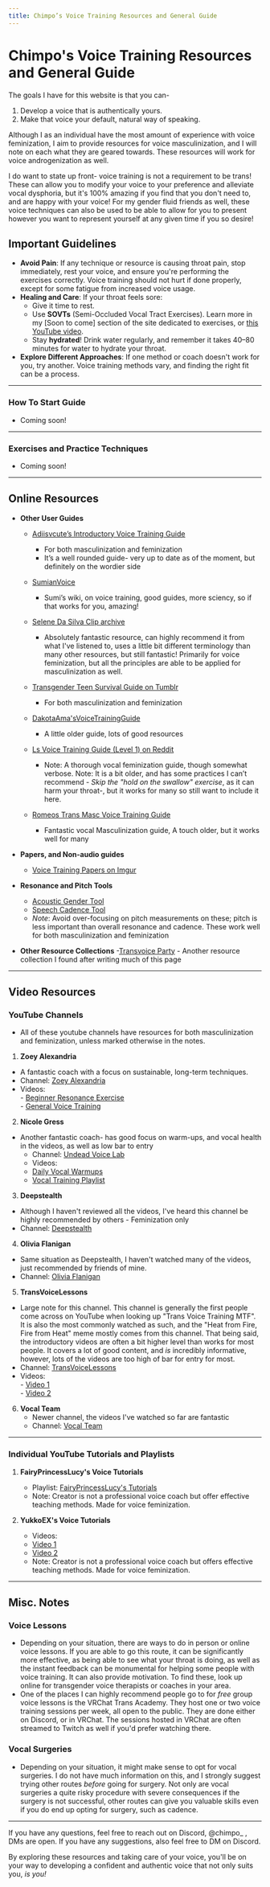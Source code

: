 ```yaml
---
title: Chimpo’s Voice Training Resources and General Guide
---
```

<meta content="Chimpo’s Voice Training Resources and General Guide" property="og:title" />
<meta content="A lil guide + resources on voice training written by @chimpo_" property="og:description" />
<meta content="https://res.vixen.lgbt/voice-training" property="og:url" />
<meta content="https://res.vixen.lgbt/trans-flag.png" property="og:image" />
<meta content="#F5A9B8" data-react-helmet="true" name="theme-color" />

# Chimpo's Voice Training Resources and General Guide

The goals I have for this website is that you can-
1. Develop a voice that is authentically yours.
2. Make that voice your default, natural way of speaking.

Although I as an individual have the most amount of experience with voice feminization, I aim to provide resources for voice masculinization, and I will note on each what they are geared towards. These resources will work for voice androgenization as well.

I do want to state up front- voice training is not a requirement to be trans! These can allow you to modify your voice to your preference and alleviate vocal dysphoria, but it's 100% amazing if you find that you don't need to, and are happy with your voice! For my gender fluid friends as well, these voice techniques can also be used to be able to allow for you to present however you want to represent yourself at any given time if you so desire!


## Important Guidelines
- **Avoid Pain**: If any technique or resource is causing throat pain, stop immediately, rest your voice, and ensure you're performing the exercises correctly. Voice training should not hurt if done properly, except for some fatigue from increased voice usage.
- **Healing and Care**: If your throat feels sore:
  - Give it time to rest.
  - Use **SOVTs** (Semi-Occluded Vocal Tract Exercises). Learn more in my [Soon to come] section of the site dedicated to exercises, or [this YouTube video](https://www.youtube.com/watch?v=38gE8kg__NU).
  - Stay **hydrated**! Drink water regularly, and remember it takes 40–80 minutes for water to hydrate your throat.
- **Explore Different Approaches**: If one method or coach doesn't work for you, try another. Voice training methods vary, and finding the right fit can be a process.

---

### How To Start Guide
  - Coming soon!

---

### Exercises and Practice Techniques
  - Coming soon!
 
---

## Online Resources
- **Other User Guides**  
	- [Adiisvcute’s Introductory Voice Training Guide](https://www.reddit.com/r/transvoice/comments/1bydqcq/introductory_voice_training_resources_version_20/)
		- For both masculinization and feminization
		- It’s a well rounded guide- very up to date as of the moment, but definitely on the wordier side
		
	- [SumianVoice](https://wiki.sumianvoice.com/wiki/pages/getting-started/)
		- Sumi’s wiki, on voice training, good guides, more sciency, so if that works for you, amazing!
		
	- [Selene Da Silva Clip archive](https://selenearchive.github.io/)
		- Absolutely fantastic resource, can highly recommend it from what I've listened to, uses a little bit different terminology than many other resources, but still fantastic! Primarily for voice feminization, but all the principles are able to be applied for masculinization as well.
		
	- [Transgender Teen Survival Guide on Tumblr](https://transgenderteensurvivalguide.com/post/165875705735/transfeminine-voice-the-links-below-have-a-little)
		- For both masculinization and feminization
		
	- [DakotaAma'sVoiceTrainingGuide](https://docs.google.com/document/d/1j_-8dndFzKTX0xBSF15ZEJWdw958ryh0IPKq1sz8p04/edit?tab=t.0)
		- A little older guide, lots of good resources
		
	- [Ls Voice Training Guide (Level 1) on Reddit](https://www.reddit.com/r/transvoice/comments/d3clhe/ls_voice_training_guide_level_1_for_mtf/)  
		- Note: A thorough vocal feminization guide, though somewhat verbose. Note: It is a bit older, and has some practices I can’t recommend - *Skip the "hold on the swallow" exercise*, as it can harm your throat-, but it works for many so still want to include it here.
		
	- [Romeos Trans Masc Voice Training Guide](https://old.reddit.com/r/transvoice/comments/ni2igv/romeos_trans_masculine_voice_training_guide/)
		- Fantastic vocal Masculinization guide, A touch older, but it works well for many
		
		
- **Papers, and Non-audio guides**  
  - [Voice Training Papers on Imgur](https://imgur.com/a/ST9pr)

- **Resonance and Pitch Tools**  
  - [Acoustic Gender Tool](https://acousticgender.space/)  
  - [Speech Cadence Tool](https://www.speechandhearing.net/laboratory/ampitch/)  
  - *Note*: Avoid over-focusing on pitch measurements on these; pitch is less important than overall resonance and cadence. These work well for both masculinization and feminization
  
- **Other Resource Collections**
	-[Transvoice Party](https://transvoice.party/)
		- Another resource collection I found after writing much of this page

---

## Video Resources

### YouTube Channels
 - All of these youtube channels have resources for both masculinization and feminization, unless marked otherwise in the notes.

1. **Zoey Alexandria**  
  - A fantastic coach with a focus on sustainable, long-term techniques.
   - Channel: [Zoey Alexandria](https://www.youtube.com/@ZoeyAlexandria)  
   - Videos:  
 	- [Beginner Resonance Exercise](https://www.youtube.com/watch?v=F6Noi2qERus)  
 	- [General Voice Training](https://www.youtube.com/watch?v=anPkz9dmaU0)  

2. **Nicole Gress**  
 - Another fantastic coach- has good focus on warm-ups, and vocal health in the videos, as well as low bar to entry
   - Channel: [Undead Voice Lab](https://www.youtube.com/@undeadvoicelab)  
   - Videos:  
 	- [Daily Vocal Warmups](https://www.youtube.com/watch?v=1f9TBpHm2a0)  
 	- [Vocal Training Playlist](https://www.youtube.com/watch?v=1P9ZCveLbG0&list=PLy3iagZ0LBzejOmN3OzuyPl52xLpTocJM&index=2)  

3. **Deepstealth**  
  - Although I haven't reviewed all the videos, I've heard this channel be highly recommended by others - Feminization only
   - Channel: [Deepstealth](https://www.youtube.com/user/deepstealth/videos)  

4. **Olivia Flanigan**  
  - Same situation as Deepstealth, I haven't watched many of the videos, just recommended by friends of mine.
   - Channel: [Olivia Flanigan](https://www.youtube.com/@oliviaflanigan5938)  

5. **TransVoiceLessons**  
  - Large note for this channel. This channel is generally the first people come across on YouTube when looking up "Trans Voice Training MTF". It is also the most commonly watched as such, and the "Heat from Fire, Fire from Heat" meme mostly comes from this channel. That being said, the introductory videos are often a bit higher level than works for most people. It covers a lot of good content, and *is* incredibly informative, however, lots of the videos are too high of bar for entry for most.
   - Channel: [TransVoiceLessons](https://www.youtube.com/@TransVoiceLessons)
   - Videos:  
 	- [Video 1](https://www.youtube.com/watch?v=8sMXeh5Sx7k)  
 	- [Video 2](https://www.youtube.com/watch?v=xdsaPJdU24s)  

6. **Vocal Team**
   - Newer channel, the videos I've watched so far are fantastic
	- Channel: [Vocal Team](https://www.youtube.com/@vocal-team/videos)

---

### Individual YouTube Tutorials and Playlists
1. **FairyPrincessLucy's Voice Tutorials**  
   - Playlist: [FairyPrincessLucy's Tutorials](https://www.youtube.com/watch?v=5aCDuzN0lds&list=PLkZ-3sMGEmDwlD5zNgEtWJwz8WDt6H8OZ)
   - Note: Creator is not a professional voice coach but offer effective teaching methods. Made for voice feminization.

2. **YukkoEX's Voice Tutorials**  
   - Videos:  
 	- [Video 1](https://www.youtube.com/watch?v=610XcjG2jms)  
 	- [Video 2](https://www.youtube.com/watch?v=Dpuztp87nr0)  
   - Note: Creator is not a professional voice coach but offers effective teaching methods. Made for voice feminization.

---

## Misc. Notes

### Voice Lessons
  - Depending on your situation, there are ways to do in person or online voice lessons. If you are able to go this route, it can be significantly more effective, as being able to see what your throat is doing, as well as the instant feedback can be monumental for helping some people with voice training. It can also provide motivation. To find these, look up online for transgender voice therapists or coaches in your area.
  - One of the places I can highly recommend people go to for *free* group voice lessons is the VRChat Trans Academy. They host one or two voice training sessions per week, all open to the public. They are done either on Discord, or in VRChat. The sessions hosted in VRChat are often streamed to Twitch as well if you'd prefer watching there.

### Vocal Surgeries
  - Depending on your situation, it might make sense to opt for vocal surgeries. I do not have much information on this, and I strongly suggest trying other routes *before* going for surgery. Not only are vocal surgeries a quite risky procedure with severe consequences if the surgery is not successful, other routes can give you valuable skills even if you do end up opting for surgery, such as cadence.

---

If you have any questions, feel free to reach out on Discord, @chimpo_ , DMs are open.
If you have any suggestions, also feel free to DM on Discord.

By exploring these resources and taking care of your voice, you'll be on your way to developing a confident and authentic voice that not only suits you, *is you!*
